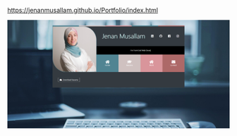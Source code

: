 https://jenanmusallam.github.io/Portfolio/index.html

![](https://github.com/Jenanmusallam/Portfolio/blob/main/portfolio.png)
